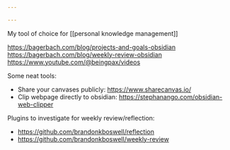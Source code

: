 ```yaml
---

---
```

My tool of choice for [[personal knowledge management]]



https://bagerbach.com/blog/projects-and-goals-obsidian
https://bagerbach.com/blog/weekly-review-obsidian
https://www.youtube.com/@beingpax/videos

Some neat tools:
- Share your canvases publicly: https://www.sharecanvas.io/
- Clip webpage directly to obsidian: https://stephanango.com/obsidian-web-clipper

Plugins to investigate for weekly review/reflection:
- https://github.com/brandonkboswell/reflection
- https://github.com/brandonkboswell/weekly-review
